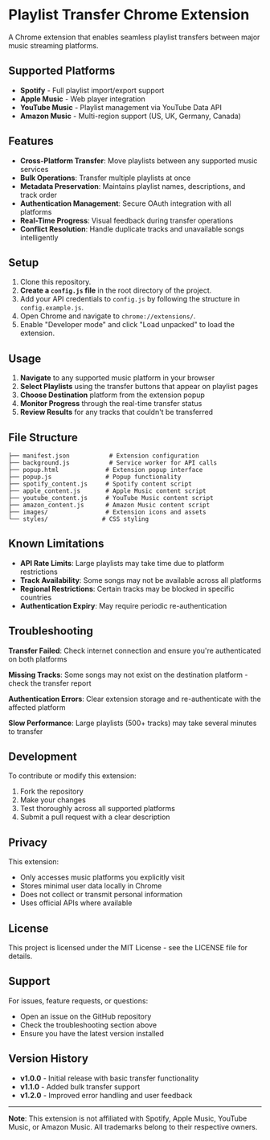 # Playlist Transfer Chrome Extension

A Chrome extension that enables seamless playlist transfers between major music streaming platforms.

## Supported Platforms

- **Spotify** - Full playlist import/export support
- **Apple Music** - Web player integration 
- **YouTube Music** - Playlist management via YouTube Data API
- **Amazon Music** - Multi-region support (US, UK, Germany, Canada)

## Features

- **Cross-Platform Transfer**: Move playlists between any supported music services
- **Bulk Operations**: Transfer multiple playlists at once
- **Metadata Preservation**: Maintains playlist names, descriptions, and track order
- **Authentication Management**: Secure OAuth integration with all platforms
- **Real-Time Progress**: Visual feedback during transfer operations
- **Conflict Resolution**: Handle duplicate tracks and unavailable songs intelligently

## Setup

1.  Clone this repository.
2.  **Create a `config.js` file** in the root directory of the project.
3.  Add your API credentials to `config.js` by following the structure in `config.example.js`.
4.  Open Chrome and navigate to `chrome://extensions/`.
5.  Enable "Developer mode" and click "Load unpacked" to load the extension.

## Usage

1. **Navigate** to any supported music platform in your browser
2. **Select Playlists** using the transfer buttons that appear on playlist pages
3. **Choose Destination** platform from the extension popup
4. **Monitor Progress** through the real-time transfer status
5. **Review Results** for any tracks that couldn't be transferred

## File Structure

```
├── manifest.json           # Extension configuration
├── background.js           # Service worker for API calls
├── popup.html             # Extension popup interface
├── popup.js               # Popup functionality       
├── spotify_content.js     # Spotify content script
├── apple_content.js       # Apple Music content script
├── youtube_content.js     # YouTube Music content script
├── amazon_content.js      # Amazon Music content script
├── images/                # Extension icons and assets
└── styles/               # CSS styling
```

## Known Limitations

- **API Rate Limits**: Large playlists may take time due to platform restrictions
- **Track Availability**: Some songs may not be available across all platforms
- **Regional Restrictions**: Certain tracks may be blocked in specific countries
- **Authentication Expiry**: May require periodic re-authentication

## Troubleshooting

**Transfer Failed**: Check internet connection and ensure you're authenticated on both platforms

**Missing Tracks**: Some songs may not exist on the destination platform - check the transfer report

**Authentication Errors**: Clear extension storage and re-authenticate with the affected platform

**Slow Performance**: Large playlists (500+ tracks) may take several minutes to transfer

## Development

To contribute or modify this extension:

1. Fork the repository
2. Make your changes
3. Test thoroughly across all supported platforms
4. Submit a pull request with a clear description

## Privacy

This extension:
- Only accesses music platforms you explicitly visit
- Stores minimal user data locally in Chrome
- Does not collect or transmit personal information
- Uses official APIs where available

## License

This project is licensed under the MIT License - see the LICENSE file for details.

## Support

For issues, feature requests, or questions:
- Open an issue on the GitHub repository
- Check the troubleshooting section above
- Ensure you have the latest version installed

## Version History

- **v1.0.0** - Initial release with basic transfer functionality
- **v1.1.0** - Added bulk transfer support
- **v1.2.0** - Improved error handling and user feedback

---

**Note**: This extension is not affiliated with Spotify, Apple Music, YouTube Music, or Amazon Music. All trademarks belong to their respective owners.
